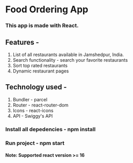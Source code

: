 # Food Ordering App

### This app is made with React.

## Features -

1. List of all restaurants available in Jamshedpur, India.
2. Search functionality - search your favorite restaurants
3. Sort top rated restaurants
4. Dynamic restaurant pages

## Technology used -

1. Bundler - parcel
2. Router - react-router-dom
3. Icons - react-icons
4. API - Swiggy's API

### Install all depedencies - npm install

### Run project - npm start

#### Note: Supported react version >= 16
